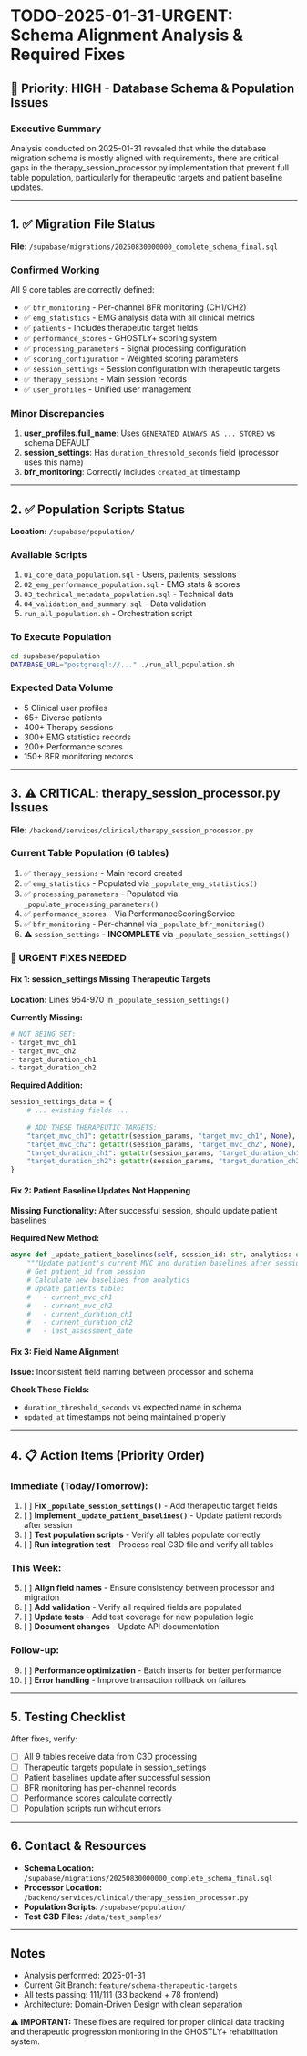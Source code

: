 # TODO-2025-01-31-URGENT: Schema Alignment Analysis & Required Fixes

## 🚨 Priority: HIGH - Database Schema & Population Issues

### Executive Summary
Analysis conducted on 2025-01-31 revealed that while the database migration schema is mostly aligned with requirements, there are critical gaps in the therapy_session_processor.py implementation that prevent full table population, particularly for therapeutic targets and patient baseline updates.

---

## 1. ✅ Migration File Status

**File:** `/supabase/migrations/20250830000000_complete_schema_final.sql`

### Confirmed Working
All 9 core tables are correctly defined:
- ✅ `bfr_monitoring` - Per-channel BFR monitoring (CH1/CH2)
- ✅ `emg_statistics` - EMG analysis data with all clinical metrics
- ✅ `patients` - Includes therapeutic target fields
- ✅ `performance_scores` - GHOSTLY+ scoring system
- ✅ `processing_parameters` - Signal processing configuration
- ✅ `scoring_configuration` - Weighted scoring parameters
- ✅ `session_settings` - Session configuration with therapeutic targets
- ✅ `therapy_sessions` - Main session records
- ✅ `user_profiles` - Unified user management

### Minor Discrepancies
1. **user_profiles.full_name**: Uses `GENERATED ALWAYS AS ... STORED` vs schema DEFAULT
2. **session_settings**: Has `duration_threshold_seconds` field (processor uses this name)
3. **bfr_monitoring**: Correctly includes `created_at` timestamp

---

## 2. ✅ Population Scripts Status

**Location:** `/supabase/population/`

### Available Scripts
1. `01_core_data_population.sql` - Users, patients, sessions
2. `02_emg_performance_population.sql` - EMG stats & scores
3. `03_technical_metadata_population.sql` - Technical data
4. `04_validation_and_summary.sql` - Data validation
5. `run_all_population.sh` - Orchestration script

### To Execute Population
```bash
cd supabase/population
DATABASE_URL="postgresql://..." ./run_all_population.sh
```

### Expected Data Volume
- 5 Clinical user profiles
- 65+ Diverse patients
- 400+ Therapy sessions
- 300+ EMG statistics records
- 200+ Performance scores
- 150+ BFR monitoring records

---

## 3. ⚠️ CRITICAL: therapy_session_processor.py Issues

**File:** `/backend/services/clinical/therapy_session_processor.py`

### Current Table Population (6 tables)
1. ✅ `therapy_sessions` - Main record created
2. ✅ `emg_statistics` - Populated via `_populate_emg_statistics()`
3. ✅ `processing_parameters` - Populated via `_populate_processing_parameters()`
4. ✅ `performance_scores` - Via PerformanceScoringService
5. ✅ `bfr_monitoring` - Per-channel via `_populate_bfr_monitoring()`
6. ⚠️ `session_settings` - **INCOMPLETE** via `_populate_session_settings()`

### 🔴 URGENT FIXES NEEDED

#### Fix 1: session_settings Missing Therapeutic Targets
**Location:** Lines 954-970 in `_populate_session_settings()`

**Currently Missing:**
```python
# NOT BEING SET:
- target_mvc_ch1
- target_mvc_ch2  
- target_duration_ch1
- target_duration_ch2
```

**Required Addition:**
```python
session_settings_data = {
    # ... existing fields ...
    
    # ADD THESE THERAPEUTIC TARGETS:
    "target_mvc_ch1": getattr(session_params, "target_mvc_ch1", None),
    "target_mvc_ch2": getattr(session_params, "target_mvc_ch2", None),
    "target_duration_ch1": getattr(session_params, "target_duration_ch1", None),
    "target_duration_ch2": getattr(session_params, "target_duration_ch2", None),
}
```

#### Fix 2: Patient Baseline Updates Not Happening
**Missing Functionality:** After successful session, should update patient baselines

**Required New Method:**
```python
async def _update_patient_baselines(self, session_id: str, analytics: dict):
    """Update patient's current MVC and duration baselines after session."""
    # Get patient_id from session
    # Calculate new baselines from analytics
    # Update patients table:
    #   - current_mvc_ch1
    #   - current_mvc_ch2
    #   - current_duration_ch1
    #   - current_duration_ch2
    #   - last_assessment_date
```

#### Fix 3: Field Name Alignment
**Issue:** Inconsistent field naming between processor and schema

**Check These Fields:**
- `duration_threshold_seconds` vs expected name in schema
- `updated_at` timestamps not being maintained properly

---

## 4. 📋 Action Items (Priority Order)

### Immediate (Today/Tomorrow):
1. [ ] **Fix `_populate_session_settings()`** - Add therapeutic target fields
2. [ ] **Implement `_update_patient_baselines()`** - Update patient records after session
3. [ ] **Test population scripts** - Verify all tables populate correctly
4. [ ] **Run integration test** - Process real C3D file and verify all tables

### This Week:
5. [ ] **Align field names** - Ensure consistency between processor and migration
6. [ ] **Add validation** - Verify all required fields are populated
7. [ ] **Update tests** - Add test coverage for new population logic
8. [ ] **Document changes** - Update API documentation

### Follow-up:
9. [ ] **Performance optimization** - Batch inserts for better performance
10. [ ] **Error handling** - Improve transaction rollback on failures

---

## 5. Testing Checklist

After fixes, verify:
- [ ] All 9 tables receive data from C3D processing
- [ ] Therapeutic targets populate in session_settings
- [ ] Patient baselines update after successful session
- [ ] BFR monitoring has per-channel records
- [ ] Performance scores calculate correctly
- [ ] Population scripts run without errors

---

## 6. Contact & Resources

- **Schema Location:** `/supabase/migrations/20250830000000_complete_schema_final.sql`
- **Processor Location:** `/backend/services/clinical/therapy_session_processor.py`
- **Population Scripts:** `/supabase/population/`
- **Test C3D Files:** `/data/test_samples/`

---

## Notes
- Analysis performed: 2025-01-31
- Current Git Branch: `feature/schema-therapeutic-targets`
- All tests passing: 111/111 (33 backend + 78 frontend)
- Architecture: Domain-Driven Design with clean separation

**⚠️ IMPORTANT:** These fixes are required for proper clinical data tracking and therapeutic progression monitoring in the GHOSTLY+ rehabilitation system.
